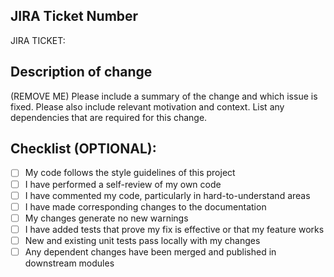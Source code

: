 ## JIRA Ticket Number

JIRA TICKET: 

## Description of change
(REMOVE ME) Please include a summary of the change and which issue is fixed. Please also include relevant motivation and context. List any dependencies that are required for this change.

## Checklist (OPTIONAL):

- [ ] My code follows the style guidelines of this project
- [ ] I have performed a self-review of my own code
- [ ] I have commented my code, particularly in hard-to-understand areas
- [ ] I have made corresponding changes to the documentation
- [ ] My changes generate no new warnings
- [ ] I have added tests that prove my fix is effective or that my feature works
- [ ] New and existing unit tests pass locally with my changes
- [ ] Any dependent changes have been merged and published in downstream modules
